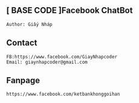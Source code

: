 ## [ BASE CODE ]Facebook ChatBot
	
	Author: Giấy Nháp
	
## Contact
	
	FB:https://www.facebook.com/GiayNhapcoder
	Email: giaynhapcoder@gmail.com
	
## Fanpage	


	https://www.facebook.com/ketbankhonggoihan
	
